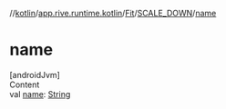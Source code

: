 //[kotlin](../../../../index.md)/[app.rive.runtime.kotlin](../../index.md)/[Fit](../index.md)/[SCALE_DOWN](index.md)/[name](name.md)



# name  
[androidJvm]  
Content  
val [name](name.md): [String](https://kotlinlang.org/api/latest/jvm/stdlib/kotlin/-string/index.html)  



